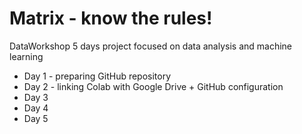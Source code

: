 # Matrix - know the rules!
DataWorkshop 5 days project focused on data analysis and machine learning

* Day 1 - preparing GitHub repository
* Day 2 - linking Colab with Google Drive + GitHub configuration
* Day 3
* Day 4 
* Day 5
